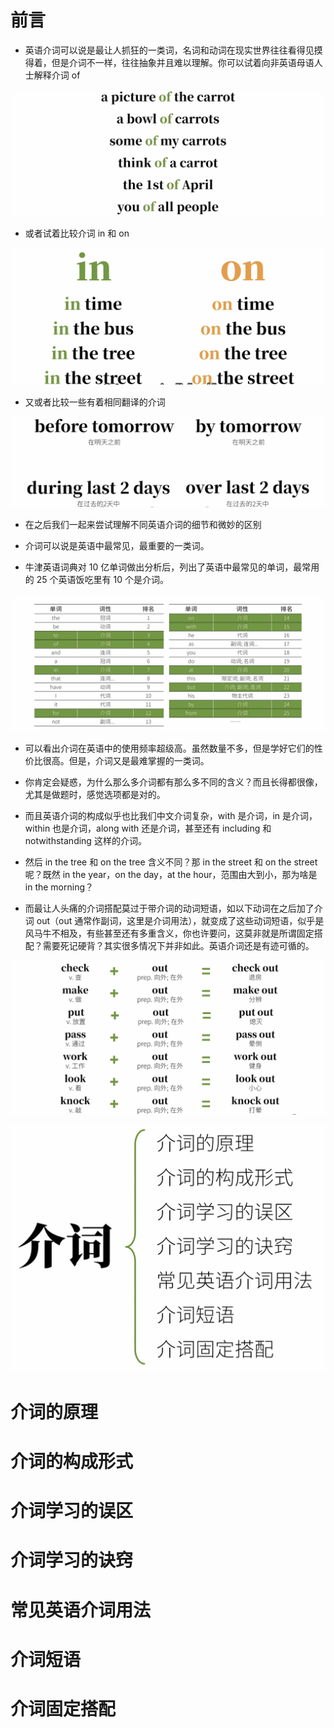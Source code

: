 # 前言

- 英语介词可以说是最让人抓狂的一类词，名词和动词在现实世界往往看得见摸得着，但是介词不一样，往往抽象并且难以理解。你可以试着向非英语母语人士解释介词 of

![](image/Pasted%20image%2020220919233747.png)

- 或者试着比较介词 in 和 on

![](image/Pasted%20image%2020220919233907.png)

- 又或者比较一些有着相同翻译的介词

![](image/Pasted%20image%2020220919234008.png)

- 在之后我们一起来尝试理解不同英语介词的细节和微妙的区别

- 介词可以说是英语中最常见，最重要的一类词。

- 牛津英语词典对 10 亿单词做出分析后，列出了英语中最常见的单词，最常用的 25 个英语饭吃里有 10 个是介词。

![](image/Pasted%20image%2020220919234447.png)

- 可以看出介词在英语中的使用频率超级高。虽然数量不多，但是学好它们的性价比很高。但是，介词又是最难掌握的一类词。

- 你肯定会疑惑，为什么那么多介词都有那么多不同的含义？而且长得都很像，尤其是做题时，感觉选项都是对的。

- 而且英语介词的构成似乎也比我们中文介词复杂，with 是介词，in 是介词，within 也是介词，along with 还是介词，甚至还有 including 和 notwithstanding 这样的介词。

- 然后 in the tree 和 on the tree 含义不同？那 in the street 和 on the street呢？既然 in the year，on the day，at the hour，范围由大到小，那为啥是 in the morning？

- 而最让人头痛的介词搭配莫过于带介词的动词短语，如以下动词在之后加了介词 out（out 通常作副词，这里是介词用法），就变成了这些动词短语，似乎是风马牛不相及，有些甚至还有多重含义，你也许要问，这莫非就是所谓固定搭配？需要死记硬背？其实很多情况下并非如此。英语介词还是有迹可循的。

![](image/Pasted%20image%2020220920000700.png)

![](image/Pasted%20image%2020220920001904.png)

# 介词的原理

# 介词的构成形式

# 介词学习的误区

# 介词学习的诀窍

# 常见英语介词用法

# 介词短语

# 介词固定搭配